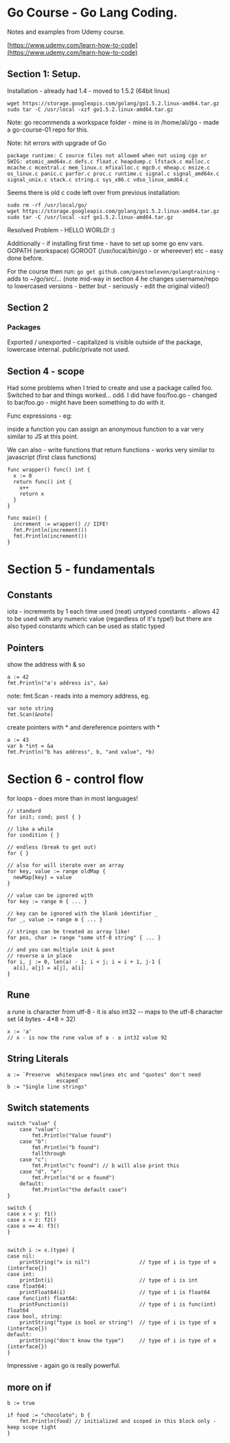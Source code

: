 # Go Course - Go Lang Coding.
Notes and examples from Udemy course.

[https://www.udemy.com/learn-how-to-code](https://www.udemy.com/learn-how-to-code)

## Section 1: Setup.

Installation - already had 1.4 - moved to 1.5.2 (64bit linux)

```
wget https://storage.googleapis.com/golang/go1.5.2.linux-amd64.tar.gz
sudo tar -C /usr/local -xzf go1.5.2.linux-amd64.tar.gz
```

Note: go recommends a workspace folder - mine is in /home/ali/go - made a go-course-01 repo for this.

Note: hit errors with upgrade of Go

```
package runtime: C source files not allowed when not using cgo or SWIG: atomic_amd64x.c defs.c float.c heapdump.c lfstack.c malloc.c mcache.c mcentral.c mem_linux.c mfixalloc.c mgc0.c mheap.c msize.c os_linux.c panic.c parfor.c proc.c runtime.c signal.c signal_amd64x.c signal_unix.c stack.c string.c sys_x86.c vdso_linux_amd64.c
```

Seems there is old c code left over from previous installation:

```
sudo rm -rf /usr/local/go/
wget https://storage.googleapis.com/golang/go1.5.2.linux-amd64.tar.gz
sudo tar -C /usr/local -xzf go1.5.2.linux-amd64.tar.gz
```

Resolved Problem - HELLO WORLD! :)

Additionally - if installing first time - have to set up some go env vars. GOPATH (workspace) GOROOT (/usr/local/bin/go - or whereever) etc - easy done before.

For the course then run: `go get github.com/goestoeleven/golangtraining` - adds to ~/go/src/... (note mid-way in section 4 he changes username/repo to lowercased versions - better but - seriously - edit the original video!)

## Section 2

### Packages

Exported / unexported - capitalized is visible outside of the package, lowercase internal. public/private not used.

## Section 4 - scope

Had some problems when I tried to create and use a package called foo. Switched to bar and things worked... odd. I did have foo/foo.go - changed to bar/foo.go - might have been something to do with it.

Func expressions - eg:

inside a function you can assign an anonymous function to a var very similar to JS at this point.

We can also - write functions that return functions - works very similar to javascript (first class functions)

```
func wrapper() func() int {
  x := 0
  return func() int {
    x++
    return x
  }
}

func main() {
  increment := wrapper() // IIFE!
  fmt.Println(increment())
  fmt.Println(increment())
}
```


# Section 5 - fundamentals

## Constants

iota - increments by 1 each time used (neat)
untyped constants - allows 42 to be used with any numeric value (regardless of it's type!)
but there are also typed constants which can be used as static typed

## Pointers

show the address with & so

```
a := 42
fmt.Println("a's address is", &a)
```


note: fmt.Scan - reads into a memory address, eg.

```
var note string
fmt.Scan(&note)
```

create pointers with * and dereference pointers with *

```
a := 43
var b *int = &a
fmt.Println("b has address", b, "and value", *b)
```

# Section 6 - control flow

for loops - does more than in most languages!

```
// standard
for init; cond; post { }

// like a while
for condition { }

// endless (break to get out)
for { }

// also for will iterate over an array
for key, value := range oldMap {
  newMap[key] = value
}

// value can be ignored with
for key := range m { ... }

// key can be ignored with the blank identifier _
for _, value := range m { ... }

// strings can be treated as array like!
for pos, char := range "some utf-8 string" { ... }

// and you can multiple init & post
// reverse a in place
for i, j := 0, len(a) - 1; i < j; i = i + 1, j-1 {
  a[i], a[j] = a[j], a[i]
}

```


## Rune

a rune is character from utf-8 - it is also int32 -- maps to the utf-8 character set (4 bytes - 4*8 = 32)

```
x := 'a'
// x - is now the rune value of a - a int32 value 92
```


## String Literals

```
a := `Preserve  whitespace newlines etc and "quotes" don't need
				escaped`
b := "Single line strings"
```

## Switch statements

```
switch "value" {
	case "value":
		fmt.Println("Value found")
	case "b":
		fmt.Println("b found")
		fallthrough
	case "c":
		fmt.Println("c found") // b will also print this
	case "d", "e":
		fmt.Println("d or e found")
	default:
		fmt.Println("the default case")
}

switch {
case x < y: f1()
case x < z: f2()
case x == 4: f3()
}


switch i := x.(type) {
case nil:
	printString("x is nil")                // type of i is type of x (interface{})
case int:
	printInt(i)                            // type of i is int
case float64:
	printFloat64(i)                        // type of i is float64
case func(int) float64:
	printFunction(i)                       // type of i is func(int) float64
case bool, string:
	printString("type is bool or string")  // type of i is type of x (interface{})
default:
	printString("don't know the type")     // type of i is type of x (interface{})
}
```

Impressive - again go is really powerful. 

## more on if

```
b := true

if food := "chocolate"; b {
	fmt.Println(food) // initialized and scoped in this block only - keep scope tight
}
```


